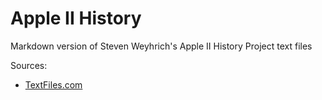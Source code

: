 # Apple II History

Markdown version of Steven Weyhrich's Apple II History Project text files

Sources:
* [TextFiles.com](http://www.textfiles.com/apple/) 
